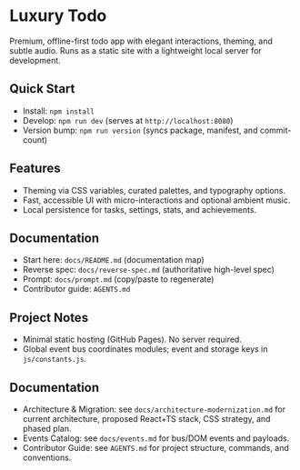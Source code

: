 # Luxury Todo

Premium, offline-first todo app with elegant interactions, theming, and subtle audio. Runs as a static site with a lightweight local server for development.

## Quick Start
- Install: `npm install`
- Develop: `npm run dev` (serves at `http://localhost:8080`)
- Version bump: `npm run version` (syncs package, manifest, and commit-count)

## Features
- Theming via CSS variables, curated palettes, and typography options.
- Fast, accessible UI with micro-interactions and optional ambient music.
- Local persistence for tasks, settings, stats, and achievements.

## Documentation
- Start here: `docs/README.md` (documentation map)
- Reverse spec: `docs/reverse-spec.md` (authoritative high-level spec)
- Prompt: `docs/prompt.md` (copy/paste to regenerate)
- Contributor guide: `AGENTS.md`

## Project Notes
- Minimal static hosting (GitHub Pages). No server required.
- Global event bus coordinates modules; event and storage keys in `js/constants.js`.

## Documentation
- Architecture & Migration: see `docs/architecture-modernization.md` for current architecture, proposed React+TS stack, CSS strategy, and phased plan.
- Events Catalog: see `docs/events.md` for bus/DOM events and payloads.
- Contributor Guide: see `AGENTS.md` for project structure, commands, and conventions.
